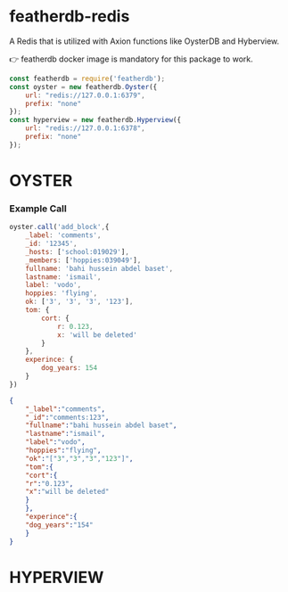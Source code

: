# featherdb-redis

A Redis that is utilized with Axion functions like OysterDB and Hyberview.

<aside>
👉 featherdb docker image is mandatory for this package to work.

</aside>

```jsx
const featherdb = require('featherdb');
const oyster = new featherdb.Oyster({ 
	url: "redis://127.0.0.1:6379", 
	prefix: "none" 
});
const hyperview = new featherdb.Hyperview({ 
	url: "redis://127.0.0.1:6378", 
	prefix: "none" 
});
```

# OYSTER

### Example Call

```jsx
oyster.call('add_block',{
    _label: 'comments',
    _id: '12345',
    _hosts: ['school:019029'],
    _members: ['hoppies:039049'],
    fullname: 'bahi hussein abdel baset',
    lastname: 'ismail',
    label: 'vodo',
    hoppies: 'flying',
    ok: ['3', '3', '3', '123'],
    tom: {
        cort: {
            r: 0.123,
            x: 'will be deleted'
        }
    },
    experince: {
        dog_years: 154
    }
})
```

```json
{
	"_label":"comments",
	"_id":"comments:123",
	"fullname":"bahi hussein abdel baset",
	"lastname":"ismail",
	"label":"vodo",
	"hoppies":"flying",
	"ok":"["3","3","3","123"]",
	"tom":{
	"cort":{
	"r":"0.123",
	"x":"will be deleted"
	}
	},
	"experince":{
	"dog_years":"154"
	}
}
```

# HYPERVIEW